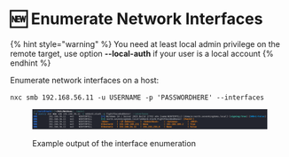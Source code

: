 # 🆕 Enumerate Network Interfaces

{% hint style="warning" %}
You need at least local admin privilege on the remote target, use option **--local-auth** if your user is a local account
{% endhint %}

Enumerate network interfaces on a host:

```
nxc smb 192.168.56.11 -u USERNAME -p 'PASSWORDHERE' --interfaces
```

<figure><img src="../../.gitbook/assets/image (7).png" alt=""><figcaption><p>Example output of the interface enumeration</p></figcaption></figure>
